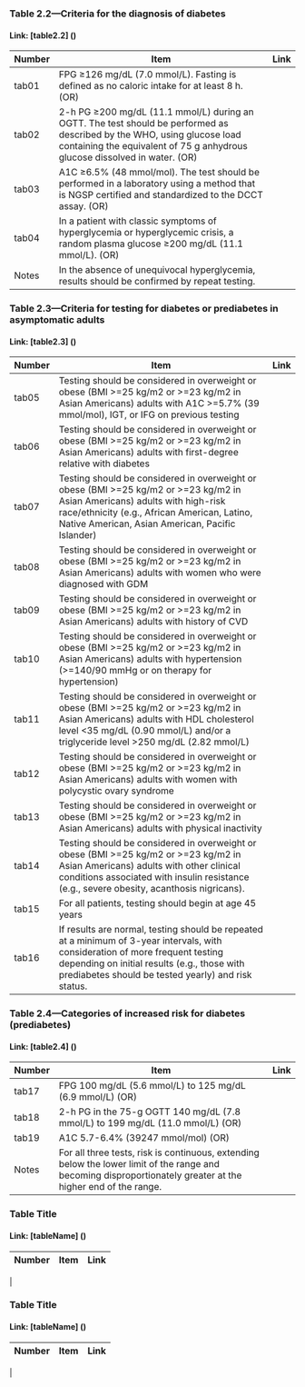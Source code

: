 
### Table 2.2—Criteria for the diagnosis of diabetes
#### Link: [table2.2] ()

Number | Item | Link
------ | ---- | ----
tab01	| FPG ≥126 mg/dL (7.0 mmol/L). Fasting is defined as no caloric intake for at least 8 h. (OR) | 
tab02 | 2-h PG ≥200 mg/dL (11.1 mmol/L) during an OGTT. The test should be performed as described by the WHO, using glucose load containing the equivalent of 75 g anhydrous glucose dissolved in water. (OR) |
tab03 | A1C ≥6.5% (48 mmol/mol). The test should be performed in a laboratory using a method that is NGSP certified and standardized to the DCCT assay. (OR) |
tab04 | In a patient with classic symptoms of hyperglycemia or hyperglycemic crisis, a random plasma glucose ≥200 mg/dL (11.1 mmol/L). (OR) |
Notes | In the absence of unequivocal hyperglycemia, results should be confirmed by repeat testing. |

### Table 2.3—Criteria for testing for diabetes or prediabetes in asymptomatic adults
#### Link: [table2.3] ()

Number | Item | Link
------ | ---- | ----
tab05|Testing should be considered in overweight or obese (BMI >=25 kg/m2 or >=23 kg/m2 in Asian Americans) adults with A1C >=5.7% (39 mmol/mol), IGT, or IFG on previous testing||
tab06|Testing should be considered in overweight or obese (BMI >=25 kg/m2 or >=23 kg/m2 in Asian Americans) adults with first-degree relative with diabetes||
tab07|Testing should be considered in overweight or obese (BMI >=25 kg/m2 or >=23 kg/m2 in Asian Americans) adults with high-risk race/ethnicity (e.g., African American, Latino, Native American, Asian American, Pacific Islander)||
tab08|Testing should be considered in overweight or obese (BMI >=25 kg/m2 or >=23 kg/m2 in Asian Americans) adults with women who were diagnosed with GDM||
tab09|Testing should be considered in overweight or obese (BMI >=25 kg/m2 or >=23 kg/m2 in Asian Americans) adults with history of CVD||
tab10|Testing should be considered in overweight or obese (BMI >=25 kg/m2 or >=23 kg/m2 in Asian Americans) adults with hypertension (>=140/90 mmHg or on therapy for hypertension)||
tab11|Testing should be considered in overweight or obese (BMI >=25 kg/m2 or >=23 kg/m2 in Asian Americans) adults with HDL cholesterol level <35 mg/dL (0.90 mmol/L) and/or a triglyceride level >250 mg/dL (2.82 mmol/L)||
tab12|Testing should be considered in overweight or obese (BMI >=25 kg/m2 or >=23 kg/m2 in Asian Americans) adults with women with polycystic ovary syndrome||
tab13|Testing should be considered in overweight or obese (BMI >=25 kg/m2 or >=23 kg/m2 in Asian Americans) adults with physical inactivity||
tab14|Testing should be considered in overweight or obese (BMI >=25 kg/m2 or >=23 kg/m2 in Asian Americans) adults with other clinical conditions associated with insulin resistance (e.g., severe obesity, acanthosis nigricans).||
tab15|For all patients, testing should begin at age 45 years||
tab16|If results are normal, testing should be repeated at a minimum of 3-year intervals, with consideration of more frequent testing depending on initial results (e.g., those with prediabetes should be tested yearly) and risk status.||

### Table 2.4—Categories of increased risk for diabetes (prediabetes)
#### Link: [table2.4] ()

Number | Item | Link
------ | ---- | ----
tab17 | FPG 100 mg/dL (5.6 mmol/L) to 125 mg/dL (6.9 mmol/L) (OR) |
tab18 | 2-h PG in the 75-g OGTT 140 mg/dL (7.8 mmol/L) to 199 mg/dL (11.0 mmol/L) (OR) |
tab19 | A1C 5.7-6.4% (39247 mmol/mol) (OR) |
Notes | For all three tests, risk is continuous, extending below the lower limit of the range and becoming disproportionately greater at the higher end of the range. |

### Table Title
#### Link: [tableName] ()

Number | Item | Link
------ | ---- | ----
|

### Table Title
#### Link: [tableName] ()

Number | Item | Link
------ | ---- | ----
|
